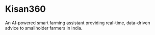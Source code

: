 # Kisan360
An AI-powered smart farming assistant providing real-time, data-driven advice to smallholder farmers in India.
